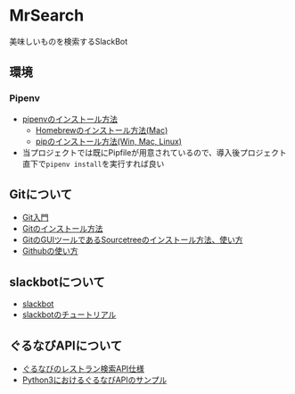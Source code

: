 # MrSearch
美味しいものを検索するSlackBot

## 環境
### Pipenv
- [pipenvのインストール方法](https://qiita.com/anvinon/items/5d9c128ef8b65b866dfe)
  - [Homebrewのインストール方法(Mac)](https://qiita.com/krtsato/items/ba567acacb93a7a02dd9)
  - [pipのインストール方法(Win, Mac, Linux)](https://qiita.com/suzuki_y/items/3261ffa9b67410803443)
- 当プロジェクトでは既にPipfileが用意されているので、導入後プロジェクト直下で`pipenv install`を実行すれば良い

## Gitについて
- [Git入門](https://qiita.com/nnahito/items/e546b27f73e7be131d4e)
- [Gitのインストール方法](https://qiita.com/toshi-click/items/dcf3dd48fdc74c91b409)
- [GitのGUIツールであるSourcetreeのインストール方法、使い方](https://tracpath.com/bootcamp/learning_git_sourcetree.html)
- [Githubの使い方](https://techacademy.jp/magazine/6235)

## slackbotについて
- [slackbot](https://github.com/lins05/slackbot)
- [slackbotのチュートリアル](https://qiita.com/sukesuke/items/1ac92251def87357fdf6)

## ぐるなびAPIについて
- [ぐるなびのレストラン検索API仕様](https://api.gnavi.co.jp/api/manual/restsearch/)
- [Python3におけるぐるなびAPIのサンプル](https://qiita.com/ume1126/items/14e9c1b0662acc289b19)
